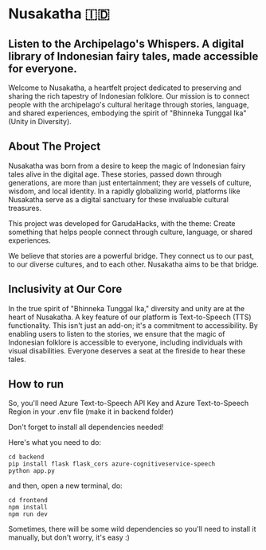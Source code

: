 # Nusakatha 🇮🇩
## Listen to the Archipelago's Whispers. A digital library of Indonesian fairy tales, made accessible for everyone.

Welcome to Nusakatha, a heartfelt project dedicated to preserving and sharing the rich tapestry of Indonesian folklore. Our mission is to connect people with the archipelago's cultural heritage through stories, language, and shared experiences, embodying the spirit of "Bhinneka Tunggal Ika" (Unity in Diversity).

## About The Project
Nusakatha was born from a desire to keep the magic of Indonesian fairy tales alive in the digital age. These stories, passed down through generations, are more than just entertainment; they are vessels of culture, wisdom, and local identity. In a rapidly globalizing world, platforms like Nusakatha serve as a digital sanctuary for these invaluable cultural treasures.

This project was developed for GarudaHacks, with the theme: Create something that helps people connect through culture, language, or shared experiences.

We believe that stories are a powerful bridge. They connect us to our past, to our diverse cultures, and to each other. Nusakatha aims to be that bridge.

## Inclusivity at Our Core
In the true spirit of "Bhinneka Tunggal Ika," diversity and unity are at the heart of Nusakatha. A key feature of our platform is Text-to-Speech (TTS) functionality. This isn't just an add-on; it's a commitment to accessibility. By enabling users to listen to the stories, we ensure that the magic of Indonesian folklore is accessible to everyone, including individuals with visual disabilities. Everyone deserves a seat at the fireside to hear these tales.

## How to run
So, you'll need Azure Text-to-Speech API Key and Azure Text-to-Speech Region in your .env file (make it in backend folder)

Don't forget to install all dependencies needed!

Here's what you need to do:
```
cd backend
pip install flask flask_cors azure-cognitiveservice-speech
python app.py
```

and then, open a new terminal, do:
```
cd frontend
npm install
npm run dev
```
Sometimes, there will be some wild dependencies so you'll need to install it manually, but don't worry, it's easy :)
